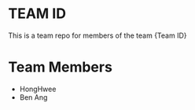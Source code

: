 # TEAM ID
This is a team repo for members of the team {Team ID}

# Team Members
* HongHwee 
* Ben Ang